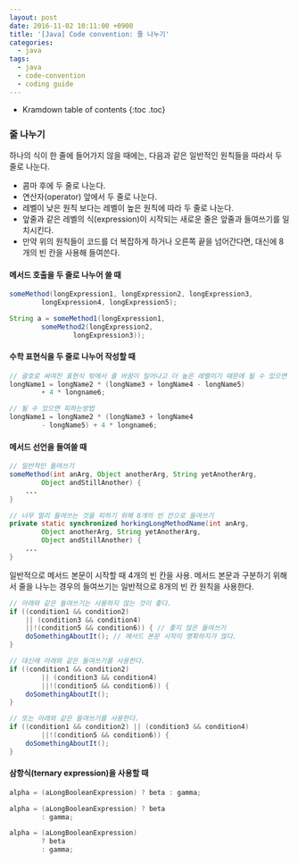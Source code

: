 ```yaml
---
layout: post
date: 2016-11-02 10:11:00 +0900
title: '[Java] Code convention: 줄 나누기'
categories:
  - java
tags:
  - java
  - code-convention
  - coding guide
---
```


* Kramdown table of contents
{:toc .toc}

### 줄 나누기

하나의 식이 한 줄에 들어가지 않을 때에는, 다음과 같은 일반적인 원칙들을 따라서 두 줄로 나눈다.

- 콤마 후에 두 줄로 나눈다.
- 연산자(operator) 앞에서 두 줄로 나눈다.
- 레벨이 낮은 원칙 보다는 레벨이 높은 원칙에 따라 두 줄로 나눈다.
- 앞줄과 같은 레벨의 식(expression)이 시작되는 새로운 줄은 앞줄과 들여쓰기를 일치시킨다.
- 만약 위의 원칙들이 코드를 더 복잡하게 하거나 오른쪽 끝을 넘어간다면, 대신에 8개의 빈 칸을 사용해 들여쓴다.

#### 메서드 호출을 두 줄로 나누어 쓸 때

```java
someMethod(longExpression1, longExpression2, longExpression3,
        longExpression4, longExpression5);

String a = someMethod1(longExpression1,
        someMethod2(longExpression2,
                longExpression3));
```

#### 수학 표현식을 두 줄로 나누어 작성할 때

```java
// 괄호로 싸여진 표현식 밖에서 줄 바꿈이 일어나고 더 높은 레벨이기 때문에 될 수 있으면 이 방법을 사용
longName1 = longName2 * (longName3 + longName4 - longName5)
        + 4 * longname6;

// 될 수 있으면 피하는방법
longName1 = longName2 * (longName3 + longName4
        - longName5) + 4 * longname6;
```

#### 메서드 선언을 들여쓸 때

```java
// 일반적인 들여쓰기
someMethod(int anArg, Object anotherArg, String yetAnotherArg,
        Object andStillAnother) {
    ...
}

// 너무 멀리 들여쓰는 것을 피하기 위해 8개의 빈 칸으로 들여쓰기
private static synchronized horkingLongMethodName(int anArg,
        Object anotherArg, String yetAnotherArg,
        Object andStillAnother) {
    ...
}
```

일반적으로 메서드 본문이 시작할 때 4개의 빈 칸을 사용. 메서드 본문과 구분하기 위해서 줄을 나누는 경우의 들여쓰기는 일반적으로 8개의 빈 칸 원칙을 사용한다.

```java
// 아래와 같은 들여쓰기는 사용하지 않는 것이 좋다.
if ((condition1 && condition2)
    || (condition3 && condition4)
    ||!(condition5 && condition6)) { // 좋지 않은 들여쓰기
    doSomethingAboutIt(); // 메서드 본문 시작이 명확하지가 않다.
}

// 대신에 아래와 같은 들여쓰기를 사용한다.
if ((condition1 && condition2)
        || (condition3 && condition4)
        ||!(condition5 && condition6)) {
    doSomethingAboutIt();
}

// 또는 아래와 같은 들여쓰기를 사용한다.
if ((condition1 && condition2) || (condition3 && condition4)
        ||!(condition5 && condition6)) {
    doSomethingAboutIt();
}
```

#### 삼항식(ternary expression)을 사용할 때

```java
alpha = (aLongBooleanExpression) ? beta : gamma;

alpha = (aLongBooleanExpression) ? beta
        : gamma;

alpha = (aLongBooleanExpression)
        ? beta
        : gamma;
```
